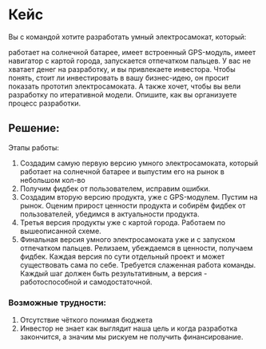 # Кейс
Вы с командой хотите разработать умный электросамокат, который:

работает на солнечной батарее, имеет встроенный GPS-модуль, имеет навигатор с картой города, запускается отпечатком пальцев. У вас не хватает денег на разработку, и вы привлекаете инвестора. Чтобы понять, стоит ли инвестировать в вашу бизнес-идею, он просит показать прототип электросамоката. А также хочет, чтобы вы вели разработку по итеративной модели. Опишите, как вы организуете процесс разработки.

## Решение:
Этапы работы:

1. Создадим самую первую версию умного электросамоката, который работает на солнечной батарее и выпустим его на рынок в небольшом кол-во
2. Получим фидбек от пользователем, исправим ошибки.
3. Создадим вторую версию продукта, уже с GPS-модулем. Пустим на рынок. Оценим прирост ценности продукта и собирём фидбек от пользователей, убедимся в актуальности продукта.
4. Третья версия продукты уже с картой города. Работаем по вышеописанной схеме.
5. Финальная версия умного электросамоката уже и с запуском отпечатком пальцев. Релизаем, убеждаемся в ценности, получаем фидбек.
Каждая версия по сути отдельный проект и может существовать сама по себе. Требуется слаженная работа команды. Каждый шаг должен быть результативным, а версия - работоспособной и самодостаточной.

### Возможные трудности:

1. Отсутствие чёткого понимая бюджета
2. Инвестор не знает как выглядит наша цель и когда разработка закончится, а значим мы рискуем не получить финансирование.